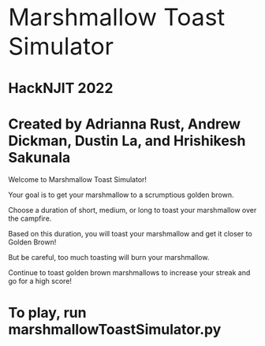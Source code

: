 <font size = "7"> Marshmallow Toast Simulator </font>
# HackNJIT 2022
# Created by Adrianna Rust, Andrew Dickman, Dustin La, and Hrishikesh Sakunala

Welcome to Marshmallow Toast Simulator!

Your goal is to get your marshmallow to a scrumptious golden brown.

Choose a duration of short, medium, or long to toast your marshmallow over the campfire.

Based on this duration, you will toast your marshmallow and get it closer to Golden Brown!

But be careful, too much toasting will burn your marshmallow.

Continue to toast golden brown marshmallows to increase your streak and go for a high score!

# To play, run marshmallowToastSimulator.py